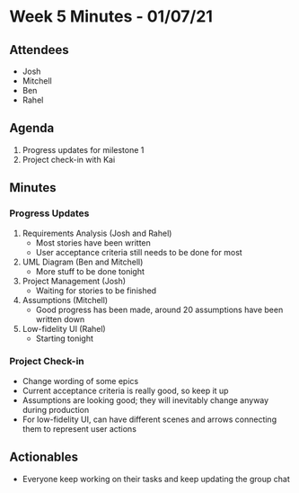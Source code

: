 # Week 5 Minutes - 01/07/21

## Attendees
- Josh
- Mitchell
- Ben
- Rahel

## Agenda
1. Progress updates for milestone 1
2. Project check-in with Kai

## Minutes
### Progress Updates
1. Requirements Analysis (Josh and Rahel)
    - Most stories have been written
    - User acceptance criteria still needs to be done for most
2. UML Diagram (Ben and Mitchell)
    - More stuff to be done tonight
3. Project Management (Josh)
    - Waiting for stories to be finished
4. Assumptions (Mitchell)
    - Good progress has been made, around 20 assumptions have been written down
5. Low-fidelity UI (Rahel)
    - Starting tonight

### Project Check-in
- Change wording of some epics 
- Current acceptance criteria is really good, so keep it up
- Assumptions are looking good; they will inevitably change anyway during production
- For low-fidelity UI, can have different scenes and arrows connecting them to represent user actions

## Actionables
- Everyone keep working on their tasks and keep updating the group chat
